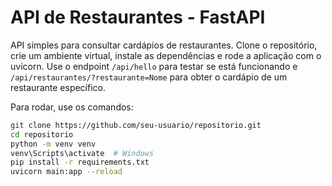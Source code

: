 # API de Restaurantes - FastAPI

API simples para consultar cardápios de restaurantes. 
Clone o repositório, crie um ambiente virtual, instale as dependências e rode a aplicação com o uvicorn. 
Use o endpoint `/api/hello` para testar se está funcionando e `/api/restaurantes/?restaurante=Nome` para obter o cardápio de um restaurante específico.

Para rodar, use os comandos:

```bash
git clone https://github.com/seu-usuario/repositorio.git
cd repositorio
python -m venv venv
venv\Scripts\activate  # Windows
pip install -r requirements.txt
uvicorn main:app --reload
